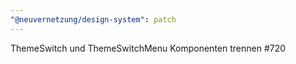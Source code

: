 ```yaml
---
"@neuvernetzung/design-system": patch
---
```


ThemeSwitch und ThemeSwitchMenu Komponenten trennen #720
